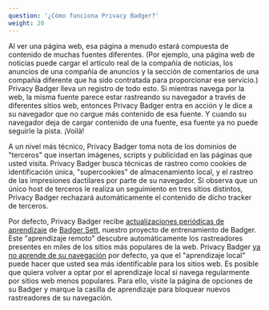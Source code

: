 ```yaml
---
question: '¿Cómo funciona Privacy Badger?'
weight: 20
---
```


Al ver una página web, esa página a menudo estará compuesta de contenido de muchas fuentes diferentes.  (Por ejemplo, una página web de noticias puede cargar el artículo real de la compañía de noticias, los anuncios de una compañía de anuncios y la sección de comentarios de una compañía diferente que ha sido contratada para proporcionar ese servicio.)  Privacy Badger lleva un registro de todo esto.  Si mientras navega por la web, la misma fuente parece estar rastreando su navegador a través de diferentes sitios web, entonces Privacy Badger entra en acción y le dice a su navegador que no cargue más contenido de esa fuente.  Y cuando su navegador deja de cargar contenido de una fuente, esa fuente ya no puede seguirle la pista.  ¡Voilà!

A un nivel más técnico, Privacy Badger toma nota de los dominios de "terceros" que insertan imágenes, scripts y publicidad en las páginas que usted visita. Privacy Badger busca técnicas de rastreo como cookies de identificación única, "supercookies" de almacenamiento local, y el rastreo de las impresiones dactilares por parte de su navegador. Si observa que un único host de terceros le realiza un seguimiento en tres sitios distintos, Privacy Badger rechazará automáticamente el contenido de dicho tracker de terceros.

Por defecto, Privacy Badger recibe [actualizaciones periódicas de aprendizaje](https://www.eff.org/deeplinks/2023/10/privacy-badger-learns-block-ever-more-trackers) de [Badger Sett](https://github.com/EFForg/badger-sett), nuestro proyecto de entrenamiento de Badger. Este "aprendizaje remoto" descubre automáticamente los rastreadores presentes en miles de los sitios más populares de la web. Privacy Badger [ya no aprende de su navegación](https://www.eff.org/deeplinks/2020/10/privacy-badger-changing-protect-you-better) por defecto, ya que el "aprendizaje local" puede hacer que usted sea más identificable para los sitios web. Es posible que quiera volver a optar por el aprendizaje local si navega regularmente por sitios web menos populares. Para ello, visite la página de opciones de su Badger y marque la casilla de aprendizaje para bloquear nuevos rastreadores de su navegación.
